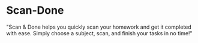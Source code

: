# Scan-Done
"Scan &amp; Done helps you quickly scan your homework and get it completed with ease. Simply choose a subject, scan, and finish your tasks in no time!"

